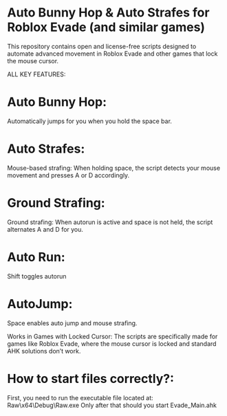 # Auto Bunny Hop & Auto Strafes for Roblox Evade (and similar games)

This repository contains open and license-free scripts designed to automate advanced movement in Roblox Evade and other games that lock the mouse cursor.

ALL KEY FEATURES:
# Auto Bunny Hop:
Automatically jumps for you when you hold the space bar.

# Auto Strafes:
Mouse-based strafing: When holding space, the script detects your mouse movement and presses A or D accordingly.

# Ground Strafing:
Ground strafing: When autorun is active and space is not held, the script alternates A and D for you.

# Auto Run:
Shift toggles autorun

# AutoJump:
Space enables auto jump and mouse strafing.

Works in Games with Locked Cursor:
The scripts are specifically made for games like Roblox Evade, where the mouse cursor is locked and standard AHK solutions don’t work.

# How to start files correctly?:
First, you need to run the executable file located at: Raw\x64\Debug\Raw.exe
Only after that should you start Evade_Main.ahk
